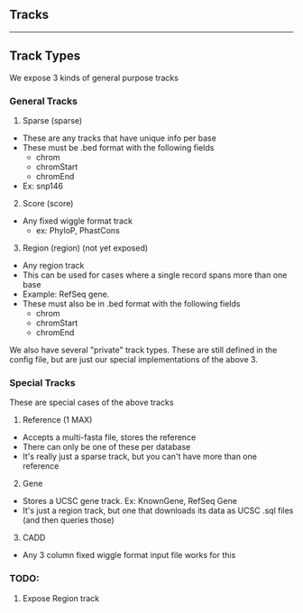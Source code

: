 Tracks
---
---
## Track Types

We expose 3 kinds of general purpose tracks
### General Tracks 

1. Sparse (sparse)
  - These are any tracks that have unique info per base
  - These must be .bed format with the following fields
    + chrom
    + chromStart
    + chromEnd
  - Ex: snp146

2. Score (score)
 - Any fixed wiggle format track
   + ex: PhyloP, PhastCons

3. Region (region) (not yet exposed)
  - Any region track
  - This can be used for cases where a single record spans more than one base
  - Example: RefSeq gene.
  - These must also be in .bed format with the following fields
    + chrom
    + chromStart
    + chromEnd

We also have several "private" track types. These are still defined in the config file, but are just our special implementations of the above 3.

### Special Tracks
These are special cases of the above tracks
1. Reference (1 MAX)
  - Accepts a multi-fasta file, stores the reference
  - There can only be one of these per database
  - It's really just a sparse track, but you can't have more than one reference

2. Gene
  - Stores a UCSC gene track. Ex: KnownGene, RefSeq Gene
  - It's just a region track, but one that downloads its data as UCSC .sql files (and then queries those)

3. CADD 
  - Any 3 column fixed wiggle format input file works for this

### TODO: 
1. Expose Region track
